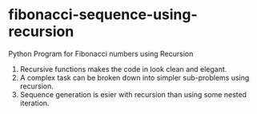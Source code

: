 # fibonacci-sequence-using-recursion
Python Program for Fibonacci numbers using Recursion   
1. Recursive functions makes the code in look clean and elegant.
2. A complex task can be broken down into simpler sub-problems using recursion.
3. Sequence generation is esier with recursion than using some nested iteration. 
